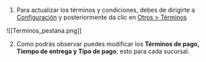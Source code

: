 1. Para actualizar los términos y condiciones, debes de dirigirte a [Configuración](https://app.coti.mx/settings/) y posteriormente da clic en [Otros > Términos](https://app.coti.mx/terms/show/)


![[Terminos_pestana.png]]

2. Como podrás observar puedes modificar los **Términos de pago, Tiempo de entrega y Tipo de pago**, esto para cada sucursal.